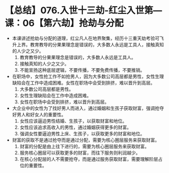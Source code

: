 # 【总结】076.入世十三劫-红尘入世第—课：06【第六劫】抢劫与分配

-   本课讲述抢劫与分配的道理，红尘凡人在地界聚集，经历十三重天劫考验可飞升上界。教育教导的分果果理念是错误的，大多数人永远是工具人，接触真知的人少之又少。
    1.  教育教导的分果果理念是错误的，大多数人永远是工具人。
    2.  接触真知的人少之又少。
    3.  不能宣扬这种底层逻辑，不要传播，不要免费传播，不要推销。
-   在职场中，女性抢工作不如抢男人，因为大多数公司高层都是男性，女性生理缺陷会在工作中造成困难。女性在职场中会受到排挤，难以晋升到高层。
    1.  大多数公司高层都是男性。
    2.  女性生理缺陷会在工作中造成困难。
    3.  女性在职场中会受到排挤，难以晋升到高层。
-   大企业中的女性为了找好男人而进入，通过婚姻和生孩子获取财富，强调抢夺好男人和好女人的重要性。
    1.  女性应该逼迫男性结婚、生孩子，以获取财富和地位。
    2.  女性应该追求高收入的男性，通过婚姻获得更多的财富。
    3.  强调女性要逼迫男性上床、生孩子，以获取更多的财富和地位。
-   财富的获取不是通过抢夺而是通过分配，需要为核心圈层服务来获取财富。
    1.  财富的分配是由上往下进行的，需要为核心圈层服务来获取财富。
    2.  服务核心圈层可以获取更多的财富，而往下服务则利润越少。
    3.  在核心分配层的人不需要抢夺，而是通过服务获取财富，需要理解阶层占位的重要性。
